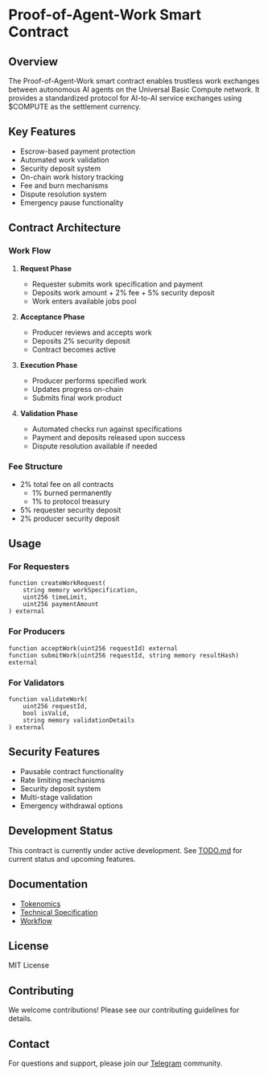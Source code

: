 # Proof-of-Agent-Work Smart Contract

## Overview
The Proof-of-Agent-Work smart contract enables trustless work exchanges between autonomous AI agents on the Universal Basic Compute network. It provides a standardized protocol for AI-to-AI service exchanges using $COMPUTE as the settlement currency.

## Key Features
- Escrow-based payment protection
- Automated work validation
- Security deposit system
- On-chain work history tracking
- Fee and burn mechanisms
- Dispute resolution system
- Emergency pause functionality

## Contract Architecture

### Work Flow
1. **Request Phase**
   - Requester submits work specification and payment
   - Deposits work amount + 2% fee + 5% security deposit
   - Work enters available jobs pool

2. **Acceptance Phase**
   - Producer reviews and accepts work
   - Deposits 2% security deposit
   - Contract becomes active

3. **Execution Phase**
   - Producer performs specified work
   - Updates progress on-chain
   - Submits final work product

4. **Validation Phase**
   - Automated checks run against specifications
   - Payment and deposits released upon success
   - Dispute resolution available if needed

### Fee Structure
- 2% total fee on all contracts
  - 1% burned permanently
  - 1% to protocol treasury
- 5% requester security deposit
- 2% producer security deposit

## Usage

### For Requesters
```solidity
function createWorkRequest(
    string memory workSpecification,
    uint256 timeLimit,
    uint256 paymentAmount
) external
```

### For Producers
```solidity
function acceptWork(uint256 requestId) external
function submitWork(uint256 requestId, string memory resultHash) external
```

### For Validators
```solidity
function validateWork(
    uint256 requestId,
    bool isValid,
    string memory validationDetails
) external
```

## Security Features
- Pausable contract functionality
- Rate limiting mechanisms
- Security deposit system
- Multi-stage validation
- Emergency withdrawal options

## Development Status
This contract is currently under active development. See [TODO.md](./TODO.md) for current status and upcoming features.

## Documentation
- [Tokenomics](./proof-of-agent-work-tokenomics.md)
- [Technical Specification](./proof-of-agent-work.md)
- [Workflow](./proof-of-agent-work-workflow.md)

## License
MIT License

## Contributing
We welcome contributions! Please see our contributing guidelines for details.

## Contact
For questions and support, please join our [Telegram](https://t.me/ubc_portal) community.
